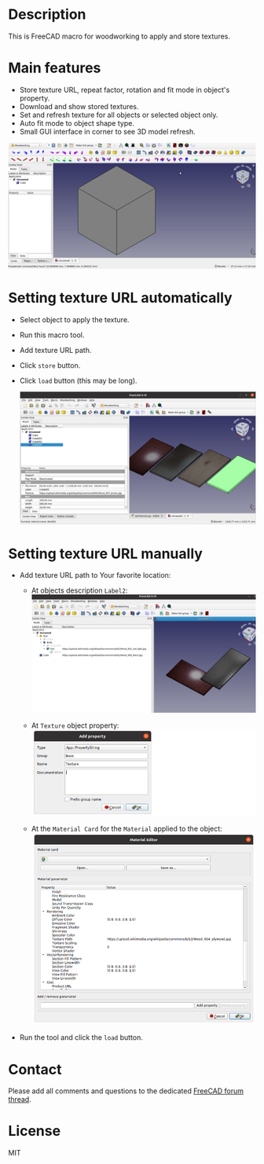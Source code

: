 # Description

This is FreeCAD macro for woodworking to apply and store textures.

# Main features

* Store texture URL, repeat factor, rotation and fit mode in object's property.
* Download and show stored textures.
* Set and refresh texture for all objects or selected object only.
* Auto fit mode to object shape type.
* Small GUI interface in corner to see 3D model refresh.

![setTextures.gif](https://raw.githubusercontent.com/dprojects/setTextures/master/Screenshots/setTextures.gif)

# Setting texture URL automatically

* Select object to apply the texture.
* Run this macro tool.
* Add texture URL path.
* Click `store` button.
* Click `load` button (this may be long).

	![001](https://raw.githubusercontent.com/dprojects/setTextures/master/Screenshots/001.png)

# Setting texture URL manually

* Add texture URL path to Your favorite location:

	* At objects description `Label2`:
	![u001](https://raw.githubusercontent.com/dprojects/setTextures/master/Screenshots/u001.png)

	* At `Texture` object property:
	![u002](https://raw.githubusercontent.com/dprojects/setTextures/master/Screenshots/u002.png)
	
	* At the `Material Card` for the `Material` applied to the object:
	![u003](https://raw.githubusercontent.com/dprojects/setTextures/master/Screenshots/u003.png)

* Run the tool and click the `load` button.

# Contact

Please add all comments and questions to the dedicated [FreeCAD forum thread](https://forum.freecadweb.org/viewtopic.php?f=3&t=49034).

# License

MIT
